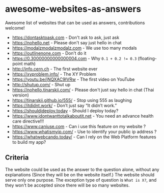 # awesome-websites-as-answers

Awesome list of websites that can be used as answers, contributions welcome!

- https://dontasktoask.com - Don't ask to ask, just ask
- https://nohello.net - Please don't say just hello in chat
- https://modalzmodalzmodalz.com - We use too many modals
- https://outlinenone.com - Don't do it
- https://0.30000000000000004.com - Why `0.1 + 0.2 != 0.3` (floating-point math)
- http://info.cern.ch - The first website ever
- https://xyproblem.info/ - The XY Problem
- https://youtu.be/jNQXAC9IVRw - The first video on YouTube
- http://shutup.com/ - Shut up
- https://nohello.tinarskii.com/ - Please don't just say hello in chat (Thai version)
- https://tinarskii.github.io/555/ - Stop using 555 as laughing
- https://itdidnt.work/ - Don’t just say “It didn’t work.”
- https://shouldideploy.today - Should I deploy today?
- https://www.idontwanttotalkaboutit.net - You need an advance health care directive!!!
- https://www.caniuse.com - Can i use this feature on my website ?
- https://www.whatismyip.com/ - Use to identify your public ip address ?
- https://whatwebcando.today/ - Can I rely on the Web Platform features to build my app?

## Criteria

The website could be used as the answer to the question alone, without any explanations (Since they will be on the website itself.) The website should serve only one purpose.
The exception type of question is `What is X?`, and they won't be accepted since there will be so many websites.

